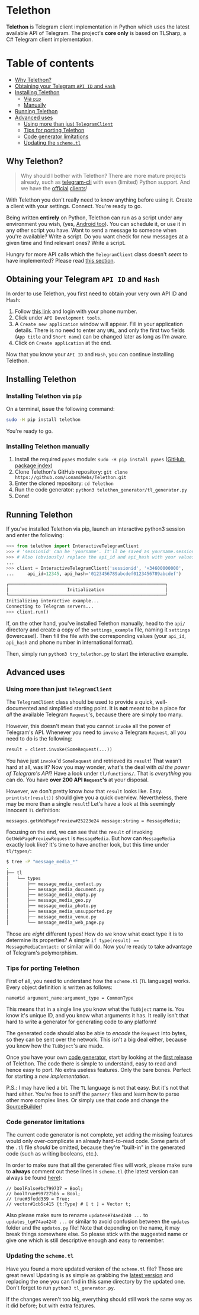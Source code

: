# Telethon
**Telethon** is Telegram client implementation in Python which uses the latest available API of Telegram.
The project's **core only** is based on TLSharp, a C# Telegram client implementation.

# Table of contents
- [Why Telethon?](#why-telethon)
- [Obtaining your Telegram `API ID` and `Hash`](#obtaining-your-telegram-api-id-and-hash)
- [Installing Telethon](#installing-telethon)
  - [Via `pip`](#installing-telethon-via-pip)
  - [Manually](#installing-telethon-manually)
- [Running Telethon](#running-telethon)
- [Advanced uses](#advanced-uses)
  - [Using more than just `TelegramClient`](#using-more-than-just-telegramclient)
  - [Tips for porting Telethon](#tips-for-porting-telethon)
  - [Code generator limitations](#code-generator-limitations)
  - [Updating the `scheme.tl`](#updating-the-schemetl)

## Why Telethon?
> Why should I bother with Telethon? There are more mature projects already, such as
> [telegram-cli](https://github.com/vysheng/tg) with even (limited) Python support. And we have the
> [official](https://github.com/telegramdesktop/tdesktop) [clients](https://github.com/DrKLO/Telegram)!

With Telethon you don't really need to know anything before using it. Create a client with your settings.
Connect. You're ready to go.

Being written **entirely** on Python, Telethon can run as a script under any environment you wish, (yes,
[Android too](https://f-droid.org/repository/browse/?fdfilter=termux&fdid=com.termux)). You can schedule it,
or use it in any other script you have. Want to send a message to someone when you're available? Write a script.
Do you want check for new messages at a given time and find relevant ones? Write a script.

Hungry for more API calls which the `TelegramClient` class doesn't _seem_ to have implemented?
Please read [this section](#using-more-than-just-telegramclient).

## Obtaining your Telegram `API ID` and `Hash`
In order to use Telethon, you first need to obtain your very own API ID and Hash:
1. Follow [this link](https://my.telegram.org) and login with your phone number.
2. Click under `API Development tools`.
3. A `Create new application` window will appear. Fill in your application details.
There is no need to enter any `URL`, and only the first two fields (`App title` and `Short name`)
can be changed later as long as I'm aware.
4. Click on `Create application` at the end.

Now that you know your `API ID` and `Hash`, you can continue installing Telethon.

## Installing Telethon
### Installing Telethon via `pip`
On a terminal, issue the following command:
```sh
sudo -H pip install telethon
```

You're ready to go.

### Installing Telethon manually
1. Install the required `pyaes` module: `sudo -H pip install pyaes`
   ([GitHub](https://github.com/ricmoo/pyaes), [package index](https://pypi.python.org/pypi/pyaes))
2. Clone Telethon's GitHub repository: `git clone https://github.com/LonamiWebs/Telethon.git`
3. Enter the cloned repository: `cd Telethon`
4. Run the code generator: `python3 telethon_generator/tl_generator.py`
5. Done!

## Running Telethon
If you've installed Telethon via pip, launch an interactive python3 session and enter the following:
```python
>>> from telethon import InteractiveTelegramClient
>>> # 'sessionid' can be 'yourname'. It'll be saved as yourname.session
>>> # Also (obviously) replace the api_id and api_hash with your values
...
>>> client = InteractiveTelegramClient('sessionid', '+34600000000',
...     api_id=12345, api_hash='0123456789abcdef0123456789abcdef')

┌───────────────────────────────────────────────────────────┐
│                      Initialization                       │
└───────────────────────────────────────────────────────────┘
Initializing interactive example...
Connecting to Telegram servers...
>>> client.run()
```


If, on the other hand, you've installed Telethon manually, head to the `api/` directory and create a
copy of the `settings_example` file, naming it `settings` (lowercase!). Then fill the file with the
corresponding values (your `api_id`, `api_hash` and phone number in international format).

Then, simply run `python3 try_telethon.py` to start the interactive example.

## Advanced uses
### Using more than just `TelegramClient`
The `TelegramClient` class should be used to provide a quick, well-documented and simplified starting point.
It is **not** meant to be a place for _all_ the available Telegram `Request`'s, because there are simply too many.

However, this doesn't mean that you cannot `invoke` all the power of Telegram's API. Whenever you need to `invoke`
a Telegram `Request`, all you need to do is the following:
```python
result = client.invoke(SomeRequest(...))
```

You have just `invoke`'d `SomeRequest` and retrieved its `result`! That wasn't hard at all, was it? Now you may wonder,
what's the deal with _all the power of Telegram's API_? Have a look under `tl/functions/`.
That is _everything_ you can do. You have **over 200 API `Request`'s** at your disposal.

However, we don't pretty know _how_ that `result` looks like. Easy. `print(str(result))` should give you a quick overview.
Nevertheless, there may be more than a single `result`! Let's have a look at this seemingly innocent `TL` definition:

`messages.getWebPagePreview#25223e24 message:string = MessageMedia;`

Focusing on the end, we can see that the `result` of invoking `GetWebPagePreviewRequest` is `MessageMedia`. But how
can `MessageMedia` exactly look like? It's time to have another look, but this time under `tl/types/`:
```sh
$ tree -P "message_media_*"
.
├── tl
│   └── types
│       ├── message_media_contact.py
│       ├── message_media_document.py
│       ├── message_media_empty.py
│       ├── message_media_geo.py
│       ├── message_media_photo.py
│       ├── message_media_unsupported.py
│       ├── message_media_venue.py
│       └── message_media_web_page.py
```
Those are _eight_ different types! How do we know what exact type it is to determine its properties? A simple
`if type(result) == MessageMediaContact:` or similar will do. Now you're ready to take advantage of Telegram's polymorphism.

### Tips for porting Telethon
First of all, you need to understand how the `scheme.tl` (`TL` language) works. Every object definition is written as follows:

`name#id argument_name:argument_type = CommonType`

This means that in a single line you know what the `TLObject` name is. You know it's unique ID,
and you know what arguments it has. It really isn't that hard to write a generator for generating code to any platform!

The generated code should also be able to _encode_ the `Request` into bytes, so they can be sent over the network.
This isn't a big deal either, because you know how the `TLObject`'s are made.

Once you have your own [code generator](telethon_generator/tl_generator.py), start by looking at the
[first release](https://github.com/LonamiWebs/Telethon/releases/tag/v0.1) of Telethon.
The code there is simple to understand, easy to read and hence easy to port. No extra useless features.
Only the bare bones. Perfect for starting a _new implementation_.

P.S.: I may have lied a bit. The `TL` language is not that easy. But it's not that hard either.
You're free to sniff the `parser/` files and learn how to parse other more complex lines.
Or simply use that code and change the [SourceBuilder](telethon_generator/parser/source_builder.py)!

### Code generator limitations
The current code generator is not complete, yet adding the missing features would only over-complicate an already hard-to-read code.
Some parts of the `.tl` file _should_ be omitted, because they're "built-in" in the generated code (such as writing booleans, etc.).

In order to make sure that all the generated files will work, please make sure to **always** comment out these lines in `scheme.tl`
(the latest version can always be found
[here](https://github.com/telegramdesktop/tdesktop/blob/master/Telegram/SourceFiles/mtproto/scheme.tl)):

```tl
// boolFalse#bc799737 = Bool;
// boolTrue#997275b5 = Bool;
// true#3fedd339 = True;
// vector#1cb5c415 {t:Type} # [ t ] = Vector t;
```

Also please make sure to rename `updates#74ae4240 ...` to `updates_tg#74ae4240 ...` or similar to avoid confusion between
the `updates` folder and the `updates.py` file! Note that depending on the name, it may break things somewhere else. So
please stick with the suggested name or give one which is still descriptive enough and easy to remember.

### Updating the `scheme.tl`
Have you found a more updated version of the `scheme.tl` file? Those are great news! Updating is as simple as grabbing the
[latest version](https://github.com/telegramdesktop/tdesktop/blob/master/Telegram/SourceFiles/mtproto/scheme.tl) and
replacing the one you can find in this same directory by the updated one. Don't forget to run `python3 tl_generator.py`.

If the changes weren't too big, everything should still work the same way as it did before; but with extra features.

